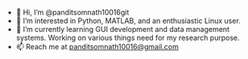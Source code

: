 - 👋 Hi, I’m @panditsomnath10016git
- 👀 I’m interested in Python, MATLAB, and an enthusiastic Linux user.
- 🌱 I’m currently learning GUI development and data management systems. Working on various things need for my research purpose.
- 📫 Reach me at panditsomnath10016@gmail.com

<!---
panditsomnath10016git/panditsomnath10016git is a ✨ special ✨ repository because its `README.md` (this file) appears on your GitHub profile.
You can click the Preview link to take a look at your changes.
--->
